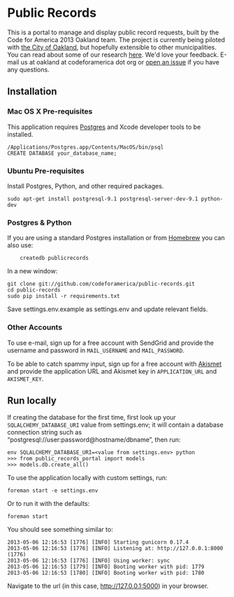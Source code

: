 Public Records 
==============

This is a portal to manage and display public record requests, built by the Code for America 2013 Oakland team. The project is currently being piloted with [the City of Oakland](http://www2.oaklandnet.com/Government/o/CityAdministration/PublicRecordsRequest/index.htm), but hopefully extensible to other municipalities. You can read about some of our research [here](http://codeforamerica.github.io/public-records/research.html). We'd love your feedback. E-mail us at oakland at codeforamerica dot org or [open an issue](https://github.com/codeforamerica/public-records/issues?state=open) if you have any questions.

## Installation

### Mac OS X Pre-requisites

This application requires [Postgres](http://www.postgresapp.com/) and Xcode developer tools to be installed.

    /Applications/Postgres.app/Contents/MacOS/bin/psql
    CREATE DATABASE your_database_name;

### Ubuntu Pre-requisites

Install Postgres, Python, and other required packages.

    sudo apt-get install postgresql-9.1 postgresql-server-dev-9.1 python-dev

### Postgres & Python

If you are using a standard Postgres installation or from [Homebrew](http://mxcl.github.com/homebrew/) you can also use:

        createdb publicrecords

In a new window:

    git clone git://github.com/codeforamerica/public-records.git
    cd public-records
    sudo pip install -r requirements.txt

Save settings.env.example as settings.env and update relevant fields.

### Other Accounts

To use e-mail, sign up for a free account with SendGrid and provide the username and password in `MAIL_USERNAME` and `MAIL_PASSWORD`.

To be able to catch spammy input, sign up for a free account with [Akismet](http://akismet.com/plans/) and provide the application URL and Akismet key in `APPLICATION_URL` and `AKISMET_KEY`.

## Run locally

If creating the database for the first time, first look up your `SQLALCHEMY_DATABASE_URI` value from settings.env; it will contain a database connection string such as “postgresql://user:password@hostname/dbname”, then run:

    env SQLALCHEMY_DATABASE_URI=<value from settings.env> python
    >>> from public_records_portal import models
    >>> models.db.create_all()

To use the application locally with custom settings, run:

    foreman start -e settings.env

Or to run it with the defaults:
    
    foreman start

You should see something similar to:

    2013-05-06 12:16:53 [1776] [INFO] Starting gunicorn 0.17.4
    2013-05-06 12:16:53 [1776] [INFO] Listening at: http://127.0.0.1:8000 (1776)
    2013-05-06 12:16:53 [1776] [INFO] Using worker: sync
    2013-05-06 12:16:53 [1779] [INFO] Booting worker with pid: 1779
    2013-05-06 12:16:53 [1780] [INFO] Booting worker with pid: 1780

Navigate to the url (in this case, http://127.0.0.1:5000) in your browser.

<!-- [![Build Status](https://travis-ci.org/codeforamerica/public-records.png?branch=master)](https://travis-ci.org/codeforamerica/public-records) -->
